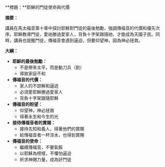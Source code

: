 **標題：**耶穌的門徒使命與代價

**摘要：**

講員在馬太福音第十章中探討耶穌對門徒的最後勉勵，強調傳福音的代價和優先次序。耶穌教導門徒，愛祂勝過愛家人，背負十字架跟隨祂，才能成為天國子民。同時，講員也提醒門徒，傳福音會遇到逼迫，但要仰望神，因為神必拯救。

**大綱：**

* **耶穌的最後勉勵：**
    * 不是帶來太平，而是動刀兵（劍）
    * 導致家庭不和
* **傳福音的代價：**
    * 家人的不諒解和逼迫
    * 必須愛耶穌勝過愛家人
    * 背負十字架跟隨耶穌
* **傳福音的盼望：**
    * 仰望神，神必拯救
    * 得著永生和今生的光
* **接待傳福音者的賞賜：**
    * 接待先知和義人，得著他們的賞賜
    * 給傳福音者一杯涼水，也得到賞賜
* **傳福音的使命：**
    * 繼續傳福音，不要氣餒
    * 以耶穌為榜樣，不懼怕逼迫
    * 祈求神賜力量，成為好門徒